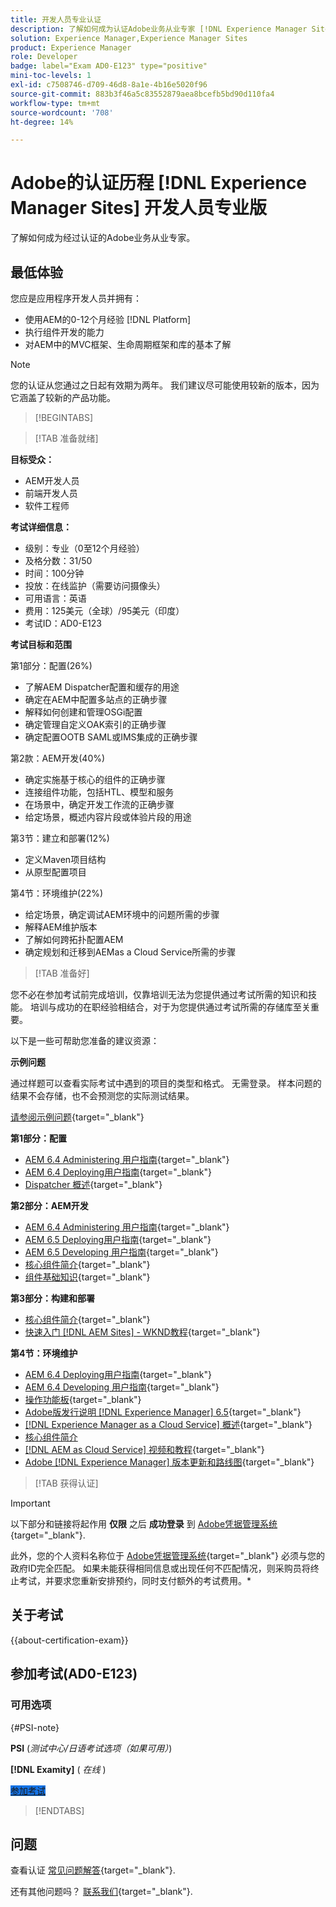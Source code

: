 ```yaml
---
title: 开发人员专业认证
description: 了解如何成为认证Adobe业务从业专家 [!DNL Experience Manager Sites].
solution: Experience Manager,Experience Manager Sites
product: Experience Manager
role: Developer
badge: label="Exam AD0-E123" type="positive"
mini-toc-levels: 1
exl-id: c7508746-d709-46d8-8a1e-4b16e5020f96
source-git-commit: 883b3f46a5c83552879aea8bcefb5bd90d110fa4
workflow-type: tm+mt
source-wordcount: '708'
ht-degree: 14%

---
```


# Adobe的认证历程 [!DNL Experience Manager Sites] 开发人员专业版

了解如何成为经过认证的Adobe业务从业专家。

## 最低体验

您应是应用程序开发人员并拥有：

* 使用AEM的0-12个月经验 [!DNL Platform]
* 执行组件开发的能力
* 对AEM中的MVC框架、生命周期框架和库的基本了解

>[!NOTE]
>
>您的认证从您通过之日起有效期为两年。 我们建议尽可能使用较新的版本，因为它涵盖了较新的产品功能。

>[!BEGINTABS]

>[!TAB 准备就绪]

**目标受众：**

* AEM开发人员
* 前端开发人员
* 软件工程师

**考试详细信息：**

* 级别：专业（0至12个月经验）
* 及格分数：31/50
* 时间：100分钟
* 投放：在线监护（需要访问摄像头）
* 可用语言：英语
* 费用：125美元（全球）/95美元（印度）
* 考试ID：AD0-E123

**考试目标和范围**

第1部分：配置(26%)

* 了解AEM Dispatcher配置和缓存的用途
* 确定在AEM中配置多站点的正确步骤
* 解释如何创建和管理OSGi配置
* 确定管理自定义OAK索引的正确步骤
* 确定配置OOTB SAML或IMS集成的正确步骤

第2款：AEM开发(40%)

* 确定实施基于核心的组件的正确步骤
* 连接组件功能，包括HTL、模型和服务
* 在场景中，确定开发工作流的正确步骤
* 给定场景，概述内容片段或体验片段的用途

第3节：建立和部署(12%)

* 定义Maven项目结构
* 从原型配置项目

第4节：环境维护(22%)

* 给定场景，确定调试AEM环境中的问题所需的步骤
* 解释AEM维护版本
* 了解如何跨拓扑配置AEM
* 确定规划和迁移到AEMas a Cloud Service所需的步骤

>[!TAB 准备好]

您不必在参加考试前完成培训，仅靠培训无法为您提供通过考试所需的知识和技能。 培训与成功的在职经验相结合，对于为您提供通过考试所需的存储库至关重要。

以下是一些可帮助您准备的建议资源：

**示例问题**

通过样题可以查看实际考试中遇到的项目的类型和格式。 无需登录。 样本问题的结果不会存储，也不会预测您的实际测试结果。

[请参阅示例问题](https://scorpion.caveon.com/launchpad/ad3-e123-adobe-experience-manager-sites-developer-professional-sample-questions){target="_blank"}

**第1部分：配置**

* [AEM 6.4 Administering 用户指南](https://experienceleague.adobe.com/docs/experience-manager-64/administering/home.html){target="_blank"}
* [AEM 6.4 Deploying用户指南](https://experienceleague.adobe.com/docs/experience-manager-64/deploying/home.html){target="_blank"}
* [Dispatcher 概述](https://experienceleague.adobe.com/docs/experience-manager-dispatcher/using/dispatcher.html){target="_blank"}

**第2部分：AEM开发**

* [AEM 6.4 Administering 用户指南](https://experienceleague.adobe.com/docs/experience-manager-64/administering/home.html){target="_blank"}
* [AEM 6.5 Deploying用户指南](https://experienceleague.adobe.com/docs/experience-manager-65/deploying/home.html){target="_blank"}
* [AEM 6.5 Developing 用户指南](https://experienceleague.adobe.com/docs/experience-manager-65/developing/home.html){target="_blank"}
* [核心组件简介](https://experienceleague.adobe.com/docs/experience-manager-core-components/using/introduction.html){target="_blank"}
* [组件基础知识](https://experienceleague.adobe.com/docs/experience-manager-learn/getting-started-wknd-tutorial-develop/project-archetype/component-basics.html){target="_blank"}

**第3部分：构建和部署**

* [核心组件简介](https://experienceleague.adobe.com/docs/experience-manager-core-components/using/introduction.html){target="_blank"}
* [快速入门 [!DNL AEM Sites] - WKND教程](https://experienceleague.adobe.com/docs/experience-manager-learn/getting-started-wknd-tutorial-develop/overview.html){target="_blank"}


**第4节：环境维护**

* [AEM 6.4 Deploying用户指南](https://experienceleague.adobe.com/docs/experience-manager-64/deploying/home.html?lang=zh-Hans){target="_blank"}
* [AEM 6.4 Developing 用户指南](https://experienceleague.adobe.com/docs/experience-manager-64/developing/home.html?lang=en){target="_blank"}
* [操作功能板](https://experienceleague.adobe.com/docs/experience-manager-65/administering/operations/operations-dashboard.html?lang=en#automated-maintenance-tasks){target="_blank"}
* [Adobe版发行说明 [!DNL Experience Manager] 6.5](https://experienceleague.adobe.com/docs/experience-manager-65/release-notes/service-pack/sp-release-notes.html){target="_blank"}
* [[!DNL Experience Manager as a Cloud Service] 概述](https://experienceleague.adobe.com/docs/experience-manager-cloud-service/content/home.html){target="_blank"}
* [核心组件简介](https://experienceleague.adobe.com/docs/experience-manager-core-components/using/introduction.html)
* [[!DNL AEM as Cloud Service] 视频和教程](https://experienceleague.adobe.com/docs/experience-manager-learn/cloud-service/overview.html){target="_blank"}
* [Adobe [!DNL Experience Manager] 版本更新和路线图](https://experienceleague.adobe.com/docs/experience-manager-release-information/aem-release-updates/home.html?lang=zh-Hans){target="_blank"}

>[!TAB 获得认证]

>[!IMPORTANT]
>
>以下部分和链接将起作用 **仅限**  之后 **成功登录** 到 [Adobe凭据管理系统](https://www.certmetrics.com/adobe){target="_blank"}.
>
>此外，您的个人资料名称位于 [Adobe凭据管理系统](https://www.certmetrics.com/adobe){target="_blank"} 必须与您的政府ID完全匹配。 如果未能获得相同信息或出现任何不匹配情况，则采购员将终止考试，并要求您重新安排预约，同时支付额外的考试费用。*

## 关于考试

{{about-certification-exam}}

## 参加考试(AD0-E123)

### 可用选项

{#PSI-note}

**PSI** (*测试中心/日语考试选项（如果可用）*)

**[!DNL Examity]** ( *在线* )

<a href="https://www.certmetrics.com/adobe/candidate/examity_sso.aspx?eid=AD0-E123" target="_blank" class="spectrum-Button spectrum-Button--fill spectrum-Button--accent spectrum-Button--sizeM is-margin-bottom-big-big at-element-click-tracking" style="background-color:#1473E6">

<span class="spectrum-Button-label has-no-wrap">
   参加考试
</span>
</a>

>[!ENDTABS]

## 问题

查看认证 [常见问题解答](https://experienceleague.adobe.com/docs/certification/certification/faq.html){target="_blank"}.

还有其他问题吗？ [联系我们](mailto:certif@adobe.com){target="_blank"}.
